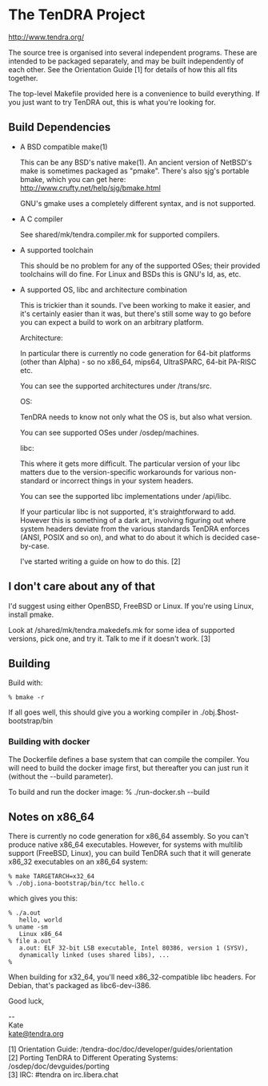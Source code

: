 
# The TenDRA Project

http://www.tendra.org/

The source tree is organised into several independent programs. These are
intended to be packaged separately, and may be built independently of
each other. See the Orientation Guide [1] for details of how this all
fits together.

The top-level Makefile provided here is a convenience to build everything.
If you just want to try TenDRA out, this is what you're looking for.


## Build Dependencies

 - A BSD compatible make(1)

   This can be any BSD's native make(1). An ancient version of NetBSD's
   make is sometimes packaged as "pmake". There's also sjg's portable
   bmake, which you can get here: http://www.crufty.net/help/sjg/bmake.html

   GNU's gmake uses a completely different syntax, and is not supported.

 - A C compiler

   See shared/mk/tendra.compiler.mk for supported compilers.

 - A supported toolchain

   This should be no problem for any of the supported OSes; their provided
   toolchains will do fine. For Linux and BSDs this is GNU's ld, as, etc.

 - A supported OS, libc and architecture combination

   This is trickier than it sounds. I've been working to make it easier,
   and it's certainly easier than it was, but there's still some way to
   go before you can expect a build to work on an arbitrary platform.

   Architecture:

     In particular there is currently no code generation for
     64-bit platforms (other than Alpha) - so no x86_64, mips64,
     UltraSPARC, 64-bit PA-RISC etc.

     You can see the supported architectures under /trans/src.

   OS:

     TenDRA needs to know not only what the OS is, but also what
     version.

     You can see supported OSes under /osdep/machines.

   libc:

     This where it gets more difficult. The particular version of your
     libc matters due to the version-specific workarounds for various
     non-standard or incorrect things in your system headers.

     You can see the supported libc implementations under /api/libc.

     If your particular libc is not supported, it's straightforward to
     add. However this is something of a dark art, involving figuring
     out where system headers deviate from the various standards TenDRA
     enforces (ANSI, POSIX and so on), and what to do about it which is
     decided case-by-case.

     I've started writing a guide on how to do this. [2]


## I don't care about any of that

I'd suggest using either OpenBSD, FreeBSD or Linux. If you're using Linux,
install pmake.

Look at /shared/mk/tendra.makedefs.mk for some idea of supported
versions, pick one, and try it. Talk to me if it doesn't work. [3]


## Building

Build with:

    % bmake -r

If all goes well, this should give you a working compiler in ./obj.$host-bootstrap/bin

### Building with docker

The Dockerfile defines a base system that can compile the compiler.  You will need
to build the docker image first, but thereafter you can just run it (without the --build
parameter).

To build and run the docker image:
    % ./run-docker.sh --build


## Notes on x86_64

There is currently no code generation for x86_64 assembly. So you can't
produce native x86_64 executables. However, for systems with multilib
support (FreeBSD, Linux), you can build TenDRA such that it will
generate x86_32 executables on an x86_64 system:

    % make TARGETARCH=x32_64
    % ./obj.iona-bootstrap/bin/tcc hello.c

which gives you this:

    % ./a.out
       hello, world
    % uname -sm
       Linux x86_64
    % file a.out
       a.out: ELF 32-bit LSB executable, Intel 80386, version 1 (SYSV),
       dynamically linked (uses shared libs), ...
    %

When building for x32_64, you'll need x86_32-compatible libc headers.
For Debian, that's packaged as libc6-dev-i386.

Good luck,

--  
Kate  
kate@tendra.org


[1] Orientation Guide: /tendra-doc/doc/developer/guides/orientation  
[2] Porting TenDRA to Different Operating Systems: /osdep/doc/devguides/porting  
[3] IRC: #tendra on irc.libera.chat

